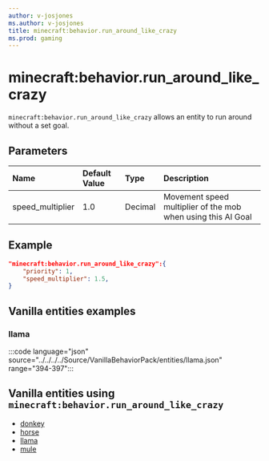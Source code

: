 ```yaml
---
author: v-josjones
ms.author: v-josjones
title: minecraft:behavior.run_around_like_crazy
ms.prod: gaming
---
```


# minecraft:behavior.run_around_like_crazy

`minecraft:behavior.run_around_like_crazy` allows an entity to run around without a set goal.

## Parameters

|Name |Default Value  |Type  |Description  |
|:----------|:----------|:----------|:----------|
|speed_multiplier| 1.0| Decimal| Movement speed multiplier of the mob when using this AI Goal |

## Example

```json
"minecraft:behavior.run_around_like_crazy":{
    "priority": 1,
    "speed_multiplier": 1.5,
}
```

## Vanilla entities examples

### llama

:::code language="json" source="../../../../Source/VanillaBehaviorPack/entities/llama.json" range="394-397":::

## Vanilla entities using `minecraft:behavior.run_around_like_crazy`

- [donkey](../../../../Source/VanillaBehaviorPack_Snippets/entities/donkey.md)
- [horse](../../../../Source/VanillaBehaviorPack_Snippets/entities/horse.md)
- [llama](../../../../Source/VanillaBehaviorPack_Snippets/entities/llama.md)
- [mule](../../../../Source/VanillaBehaviorPack_Snippets/entities/mule.md)
